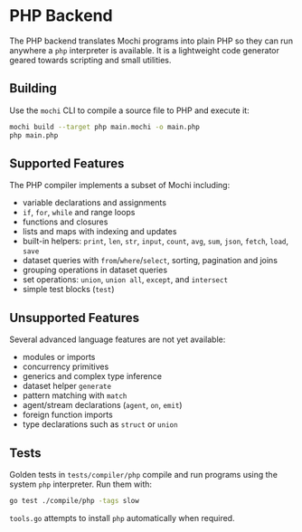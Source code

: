 # PHP Backend

The PHP backend translates Mochi programs into plain PHP so they can run anywhere a `php` interpreter is available. It is a lightweight code generator geared towards scripting and small utilities.

## Building

Use the `mochi` CLI to compile a source file to PHP and execute it:

```bash
mochi build --target php main.mochi -o main.php
php main.php
```

## Supported Features

The PHP compiler implements a subset of Mochi including:

- variable declarations and assignments
- `if`, `for`, `while` and range loops
- functions and closures
- lists and maps with indexing and updates
- built-in helpers: `print`, `len`, `str`, `input`, `count`, `avg`, `sum`, `json`, `fetch`, `load`, `save`
- dataset queries with `from`/`where`/`select`, sorting, pagination and joins
- grouping operations in dataset queries
- set operations: `union`, `union all`, `except`, and `intersect`
- simple test blocks (`test`)

## Unsupported Features

Several advanced language features are not yet available:

- modules or imports
- concurrency primitives
- generics and complex type inference
- dataset helper `generate`
- pattern matching with `match`
- agent/stream declarations (`agent`, `on`, `emit`)
- foreign function imports
- type declarations such as `struct` or `union`

## Tests

Golden tests in `tests/compiler/php` compile and run programs using the system `php` interpreter. Run them with:

```bash
go test ./compile/php -tags slow
```

`tools.go` attempts to install `php` automatically when required.
